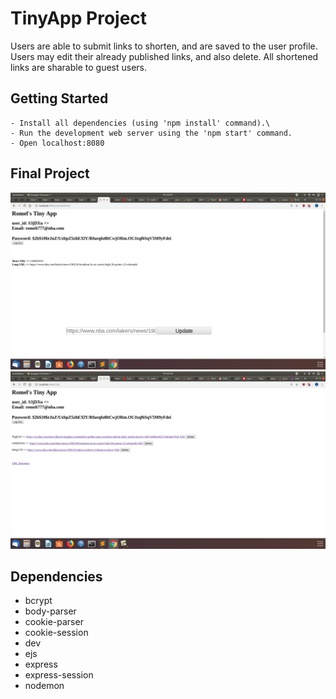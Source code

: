 # TinyApp Project

Users are able to submit links to shorten, and are saved to the user profile. Users may edit their already published links, and also delete. All shortened links are sharable to guest users. 


## Getting Started

```
- Install all dependencies (using 'npm install' command).\
- Run the development web server using the 'npm start' command.
- Open localhost:8080
```

## Final Project

!["/urls page, while logged in. Can view shortened links"](https://github.com/romelt777/Tiny-App-Project/blob/master/docs/RomelTInyApp_%20urlsshortURL.png)
!["/urls/:id page, user may edit links."](https://github.com/romelt777/Tiny-App-Project/blob/master/docs/RomelTinyAppurls.png)


## Dependencies

- bcrypt
- body-parser
- cookie-parser
- cookie-session
- dev
- ejs
- express
- express-session
- nodemon

